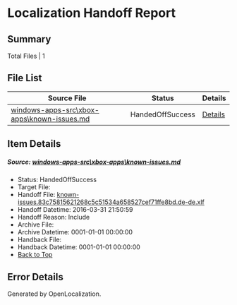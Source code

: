 # <a name='report-top'></a> Localization Handoff Report

## Summary
 Total Files | 1

## File List
 Source File | Status | Details 
 ----------- | ------ | ------- 
 [windows-apps-src\xbox-apps\known-issues.md](https://github.com/Microsoft/windows-apps/blob/40b765df53bfa140e6c2d56a6e4e6714728aafad/windows-apps-src/xbox-apps/known-issues.md) | HandedOffSuccess | [Details](#e1caf0c44620d9054ea18bc4d86155d7832965203699)

## Item Details
##### <a name='e1caf0c44620d9054ea18bc4d86155d7832965203699'></a> Source: [windows-apps-src\xbox-apps\known-issues.md](https://github.com/Microsoft/windows-apps/blob/40b765df53bfa140e6c2d56a6e4e6714728aafad/windows-apps-src/xbox-apps/known-issues.md)
* Status: HandedOffSuccess
* Target File: 
* Handoff File: [known-issues.83c75815621268c5c51534a658527cef71ffe8bd.de-de.xlf](https://github.com/Microsoft/WDG.handoff/blob/3185eb3556a3e701823f60a280cf44262b851526/ol-handoff/Microsoft/windows-apps.de-de/master/known-issues.83c75815621268c5c51534a658527cef71ffe8bd.de-de.xlf)
* Handoff Datetime: 2016-03-31 21:50:59
* Handoff Reason: Include
* Archive File: 
* Archive Datetime: 0001-01-01 00:00:00
* Handback File: 
* Handback Datetime: 0001-01-01 00:00:00
* [Back to Top](#report-top)


## Error Details

Generated by OpenLocalization.
